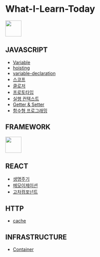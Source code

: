 # What-I-Learn-Today
 

<img src="https://miro.medium.com/v2/resize:fit:720/format:webp/1*f5NxsWhcLjKe4GYjw74adg.png"  width="50"/>

## JAVASCRIPT  

- [Variable](javascript/variable.md)
- [hoisting](javascript/hoisting.md) 
- [variable-declaration](javascript/variable-declaration.md)  
- [스코프](javascript/scope.md)
- [클로저](javascript/closure.md)
- [프로토타입](javascript/prototype.md) 
- [실행 컨텍스트](javascript/execution_context.md)  
- [Getter & Setter](javascript/getter_setter.md)    
- [함수형 프로그래밍]()     
    
  
 
## FRAMEWORK 
 
<img src="https://upload.wikimedia.org/wikipedia/commons/thumb/a/a7/React-icon.svg/1200px-React-icon.svg.png"  width="50" /> 
 
## REACT
- [생명주기](react/life_cycle.md) 
- [메모이제이션](react/memoization.md) 
- [고차컴포넌트](react/higher_order_component.md)

 
## HTTP
- [cache](http/cache.md)
 
## INFRASTRUCTURE
- [Container](infrastructure/container.md)